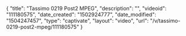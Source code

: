 {
    "title": "Tassimo 0219 Post2 MPEG",
    "description": "",
    "videoid": "111180575",
    "date_created": "1502924777",
    "date_modified": "1504247457",
    "type": "captivate",
    "layout": "video",
    "url": "\/v\/tassimo-0219-post2-mpeg\/111180575"
}